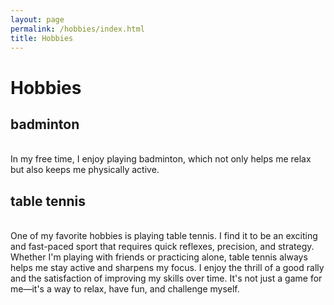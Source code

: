 ```yaml
---
layout: page
permalink: /hobbies/index.html
title: Hobbies
---
```


# Hobbies

## badminton

<br>In my free time, I enjoy playing badminton, which not only helps me relax but also keeps me physically active.

## table tennis

<br>One of my favorite hobbies is playing table tennis. I find it to be an exciting and fast-paced sport that requires quick reflexes, precision, and strategy. Whether I'm playing with friends or practicing alone, table tennis always helps me stay active and sharpens my focus. I enjoy the thrill of a good rally and the satisfaction of improving my skills over time. It's not just a game for me—it's a way to relax, have fun, and challenge myself.